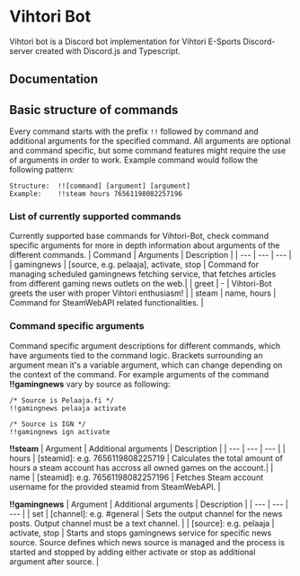 # Vihtori Bot
Vihtori bot is a Discord bot implementation for Vihtori E-Sports Discord-server created with Discord.js and Typescript.

## Documentation

## Basic structure of commands

Every command starts with the prefix `!!` followed by command and additional arguments for the specified command. All arguments are optional and command specific, but some command features might require the use of arguments in order to work. Example command would follow the following pattern:

```
Structure:  !![command] [argument] [argument]
Example:    !!steam hours 76561198082257196
```

### List of currently supported commands
Currently supported base commands for Vihtori-Bot, check command specific arguments for more in depth information about arguments of the different commands.
| Command | Arguments | Description |
| --- | --- | --- |
| gamingnews | [source, e.g. pelaaja], activate, stop | Command for managing scheduled gamingnews fetching service, that fetches articles from different gaming news outlets on the web.|
| greet | - | Vihtori-Bot greets the user with proper Vihtori enthusiasm! |
| steam | name, hours | Command for SteamWebAPI related functionalities. |

### Command specific arguments
Command specific argument descriptions for different commands, which have arguments tied to the command logic. Brackets surrounding an argument mean it's a variable argument,
which can change depending on the context of the command. For example arguments of the command <b>!!gamingnews</b> vary by source as following:

```
/* Source is Pelaaja.fi */
!!gamingnews pelaaja activate

/* Source is IGN */
!!gamingnews ign activate
```

<b>!!steam</b>
| Argument | Additional arguments | Description |
| --- | --- | --- |
| hours | [steamid]: e.g. 7656119808225719 | Calculates the total amount of hours a steam account has accross all owned games on the account.|
| name | [steamid]: e.g. 76561198082257196 | Fetches Steam account username for the provided steamid from SteamWebAPI. |

<b>!!gamingnews</b>
| Argument | Additional arguments | Description |
| --- | --- | --- |
| set | [channel]: e.g. #general | Sets the output channel for the news posts. Output channel must be a text channel. |
| [source]: e.g. pelaaja | activate, stop | Starts and stops gamingnews service for specific news source. Source defines which news source is managed and the process is started and stopped by adding either activate or stop as additional argument after source. |
